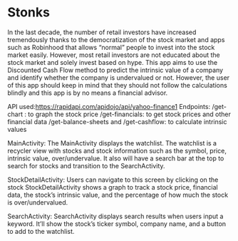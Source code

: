 # Stonks
In the last decade, the number of retail investors have increased tremendously thanks to the democratization of the stock market and apps such as Robinhood that allows “normal” people to invest into the stock market easily. However, most retail investors are not educated about the stock market and solely invest based on hype. This app aims to use the Discounted Cash Flow method to predict the intrinsic value of a company and identify whether the company is undervalued or not. However, the user of this app should keep in mind that they should not follow the calculations blindly and this app is by no means a financial advisor.

API used:https://rapidapi.com/apidojo/api/yahoo-finance1
Endpoints:
/get-chart : to graph the stock price
/get-financials: to get stock prices and other financial data
/get-balance-sheets and /get-cashflow: to calculate intrinsic values


MainActivity: The MainActivity displays the watchlist. The watchlist is a recycler view with stocks and stock information such as the symbol, price, intrinsic value, over/undervalue. It also will have a search bar at the top to search for stocks and transition to the SearchActivity.

StockDetailActivity: Users can navigate to this screen by clicking on the stock StockDetailActivity shows a graph to track a stock price, financial data, the stock’s intrinsic value, and the percentage of how much the stock is over/undervalued.

SearchActivity: SearchActivity displays search results when users input a keyword. It’ll show the stock’s ticker symbol, company name, and a button to add to the watchlist.


